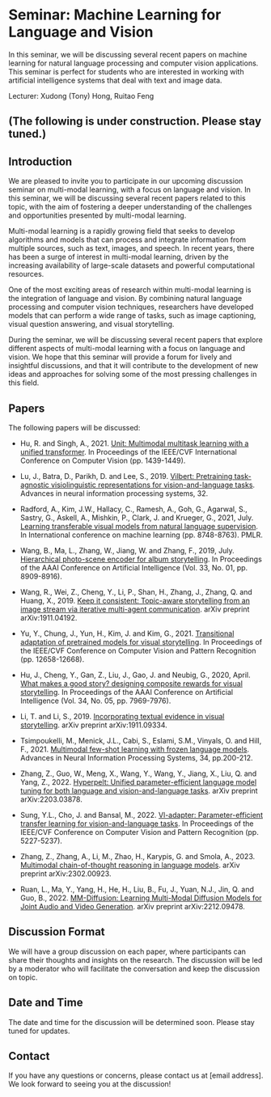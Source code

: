 # Seminar: Machine Learning for Language and Vision

In this seminar, we will be discussing several recent papers on machine learning for natural language processing and computer vision applications. This seminar is perfect for students who are interested in working with artificial intelligence systems that deal with text and image data. 

Lecturer:  Xudong (Tony) Hong, Ruitao Feng

## (The following is under construction. Please stay tuned.)

## Introduction

We are pleased to invite you to participate in our upcoming discussion seminar on multi-modal learning, with a focus on language and vision. In this seminar, we will be discussing several recent papers related to this topic, with the aim of fostering a deeper understanding of the challenges and opportunities presented by multi-modal learning.

Multi-modal learning is a rapidly growing field that seeks to develop algorithms and models that can process and integrate information from multiple sources, such as text, images, and speech. In recent years, there has been a surge of interest in multi-modal learning, driven by the increasing availability of large-scale datasets and powerful computational resources.

One of the most exciting areas of research within multi-modal learning is the integration of language and vision. By combining natural language processing and computer vision techniques, researchers have developed models that can perform a wide range of tasks, such as image captioning, visual question answering, and visual storytelling.

During the seminar, we will be discussing several recent papers that explore different aspects of multi-modal learning with a focus on language and vision. We hope that this seminar will provide a forum for lively and insightful discussions, and that it will contribute to the development of new ideas and approaches for solving some of the most pressing challenges in this field.


## Papers

The following papers will be discussed:

- Hu, R. and Singh, A., 2021. [Unit: Multimodal multitask learning with a unified transformer](https://openaccess.thecvf.com/content/ICCV2021/html/Hu_UniT_Multimodal_Multitask_Learning_With_a_Unified_Transformer_ICCV_2021_paper.html?ref=https://githubhelp.com). In Proceedings of the IEEE/CVF International Conference on Computer Vision (pp. 1439-1449).
- Lu, J., Batra, D., Parikh, D. and Lee, S., 2019. [Vilbert: Pretraining task-agnostic visiolinguistic representations for vision-and-language tasks](https://proceedings.neurips.cc/paper/2019/hash/c74d97b01eae257e44aa9d5bade97baf-Abstract.html). Advances in neural information processing systems, 32.
- Radford, A., Kim, J.W., Hallacy, C., Ramesh, A., Goh, G., Agarwal, S., Sastry, G., Askell, A., Mishkin, P., Clark, J. and Krueger, G., 2021, July. [Learning transferable visual models from natural language supervision](http://proceedings.mlr.press/v139/radford21a). In International conference on machine learning (pp. 8748-8763). PMLR.

- Wang, B., Ma, L., Zhang, W., Jiang, W. and Zhang, F., 2019, July. [Hierarchical photo-scene encoder for album storytelling](https://ojs.aaai.org/index.php/AAAI/article/view/4918). In Proceedings of the AAAI Conference on Artificial Intelligence (Vol. 33, No. 01, pp. 8909-8916).
- Wang, R., Wei, Z., Cheng, Y., Li, P., Shan, H., Zhang, J., Zhang, Q. and Huang, X., 2019. [Keep it consistent: Topic-aware storytelling from an image stream via iterative multi-agent communication](https://arxiv.org/abs/1911.04192). arXiv preprint arXiv:1911.04192.
- Yu, Y., Chung, J., Yun, H., Kim, J. and Kim, G., 2021. [Transitional adaptation of pretrained models for visual storytelling](https://openaccess.thecvf.com/content/CVPR2021/html/Yu_Transitional_Adaptation_of_Pretrained_Models_for_Visual_Storytelling_CVPR_2021_paper.html). In Proceedings of the IEEE/CVF Conference on Computer Vision and Pattern Recognition (pp. 12658-12668).
- Hu, J., Cheng, Y., Gan, Z., Liu, J., Gao, J. and Neubig, G., 2020, April. [What makes a good story? designing composite rewards for visual storytelling](https://ojs.aaai.org/index.php/AAAI/article/view/6305). In Proceedings of the AAAI Conference on Artificial Intelligence (Vol. 34, No. 05, pp. 7969-7976).
- Li, T. and Li, S., 2019. [Incorporating textual evidence in visual storytelling](https://arxiv.org/abs/1911.09334). arXiv preprint arXiv:1911.09334.

- Tsimpoukelli, M., Menick, J.L., Cabi, S., Eslami, S.M., Vinyals, O. and Hill, F., 2021. [Multimodal few-shot learning with frozen language models](https://proceedings.neurips.cc/paper/2021/hash/01b7575c38dac42f3cfb7d500438b875-Abstract.html). Advances in Neural Information Processing Systems, 34, pp.200-212.
- Zhang, Z., Guo, W., Meng, X., Wang, Y., Wang, Y., Jiang, X., Liu, Q. and Yang, Z., 2022. [Hyperpelt: Unified parameter-efficient language model tuning for both language and vision-and-language tasks](https://arxiv.org/abs/2203.03878). arXiv preprint arXiv:2203.03878.
- Sung, Y.L., Cho, J. and Bansal, M., 2022. [Vl-adapter: Parameter-efficient transfer learning for vision-and-language tasks](https://openaccess.thecvf.com/content/CVPR2022/html/Sung_VL-Adapter_Parameter-Efficient_Transfer_Learning_for_Vision-and-Language_Tasks_CVPR_2022_paper.html). In Proceedings of the IEEE/CVF Conference on Computer Vision and Pattern Recognition (pp. 5227-5237).

- Zhang, Z., Zhang, A., Li, M., Zhao, H., Karypis, G. and Smola, A., 2023. [Multimodal chain-of-thought reasoning in language models](https://arxiv.org/abs/2302.00923). arXiv preprint arXiv:2302.00923.

- Ruan, L., Ma, Y., Yang, H., He, H., Liu, B., Fu, J., Yuan, N.J., Jin, Q. and Guo, B., 2022. [MM-Diffusion: Learning Multi-Modal Diffusion Models for Joint Audio and Video Generation](https://arxiv.org/abs/2212.09478). arXiv preprint arXiv:2212.09478.


## Discussion Format

We will have a group discussion on each paper, where participants can share their thoughts and insights on the research. The discussion will be led by a moderator who will facilitate the conversation and keep the discussion on topic.


## Date and Time

The date and time for the discussion will be determined soon. Please stay tuned for updates.


## Contact

If you have any questions or concerns, please contact us at [email address]. We look forward to seeing you at the discussion!

